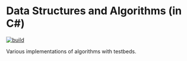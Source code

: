 # Data Structures and Algorithms (in C#)
[![build](https://github.com/segfault0x61/data-structures-algorithms/actions/workflows/dotnet.yml/badge.svg)](https://github.com/segfault0x61/data-structures-algorithms/actions/workflows/dotnet.yml)

Various implementations of algorithms with testbeds.
